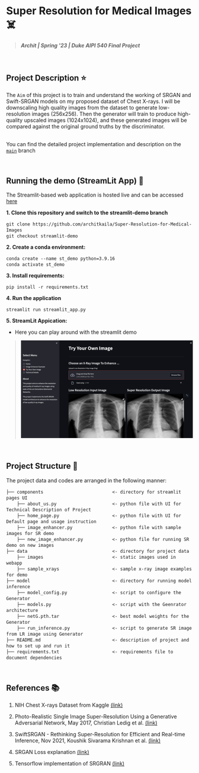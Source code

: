 # Super Resolution for Medical Images ☠️
> #### _Archit | Spring '23 | Duke AIPI 540 Final Project_
&nbsp;


## Project Description ⭐  
The `Aim` of this project is to train and understand the working of SRGAN and Swift-SRGAN models on my proposed dataset of Chest X-rays. I will be downscaling high quality images from the dataset to generate low-resolution images (256x256). Then the generator will train to produce high-quality upscaled images (1024x1024), and these generated images will be compared against the original ground truths by the discriminator.  

&nbsp;  
You can find the detailed project implementation and description on the [`main`](https://github.com/architkaila/Super-Resolution-for-Medical-Images) branch  

&nbsp;  
## Running the demo (StreamLit App) 🧪  
The Streamlit-based web application is hosted live and can be accessed [here](https://food-whisperer.streamlit.app/?page=Recipe+Recommender)  

**1. Clone this repository and switch to the streamlit-demo branch**
```
git clone https://github.com/architkaila/Super-Resolution-for-Medical-Images
git checkout streamlit-demo
```
**2. Create a conda environment:** 
```
conda create --name st_demo python=3.9.16
conda activate st_demo
```
**3. Install requirements:** 
```
pip install -r requirements.txt
```
**4. Run the application**
```
streamlit run streamlit_app.py
```
**5. StreamLit Appication:**  
* Here you can play around with the streamlit demo  
>![img.png](data/images/dashboard2.png)   


&nbsp;  
## Project Structure 🧬  
The project data and codes are arranged in the following manner:  

```
├── components                          <- directory for streamlit pages UI
    ├── about_us.py                     <- python file with UI for Technical Description of Project
    ├── home_page.py                    <- python file with UI for Default page and usage instruction
    ├── image_enhancer.py               <- python file with sample images for SR demo
    ├── new_image_enhancer.py           <- python file for running SR demo on new images
├── data                                <- directory for project data
    ├── images                          <- static images used in webapp
    ├── sample_xrays                    <- sample x-ray image examples for demo
├── model                               <- directory for running model inference
    ├── model_config.py                 <- script to configure the Generator
    ├── models.py                       <- script with the Geenrator architecture
    ├── netG.pth.tar                    <- best model weights for the Generator
    ├── run_inference.py                <- script to generate SR image from LR image using Generator
├── README.md                           <- description of project and how to set up and run it
├── requirements.txt                    <- requirements file to document dependencies
```  


&nbsp;  
## References 📚   
1. NIH Chest X-rays Dataset from Kaggle [(link)](https://www.kaggle.com/datasets/nih-chest-xrays/data)  

2. Photo-Realistic Single Image Super-Resolution Using a Generative Adversarial Network, May 2017, Christian Ledig et al. [(link)](https://arxiv.org/pdf/1609.04802.pdf)  

3. SwiftSRGAN - Rethinking Super-Resolution for Efficient and Real-time Inference, Nov 2021, Koushik Sivarama Krishnan et al. [(link)](https://arxiv.org/pdf/2111.14320.pdf)  

4. SRGAN Loss explanation [(link)](https://towardsdatascience.com/srgan-a-tensorflow-implementation-49b959267c60)  

5. Tensorflow implementation of SRGRAN [(link)](https://github.com/brade31919/SRGAN-tensorflow)




